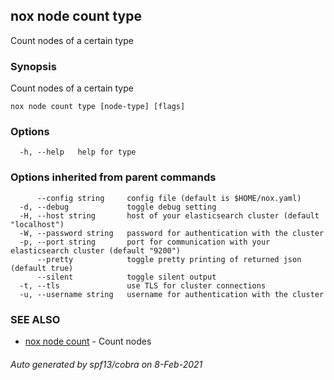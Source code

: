 ## nox node count type

Count nodes of a certain type

### Synopsis

Count nodes of a certain type

```
nox node count type [node-type] [flags]
```

### Options

```
  -h, --help   help for type
```

### Options inherited from parent commands

```
      --config string     config file (default is $HOME/nox.yaml)
  -d, --debug             toggle debug setting
  -H, --host string       host of your elasticsearch cluster (default "localhost")
  -W, --password string   password for authentication with the cluster
  -p, --port string       port for communication with your elasticsearch cluster (default "9200")
      --pretty            toggle pretty printing of returned json (default true)
      --silent            toggle silent output
  -t, --tls               use TLS for cluster connections
  -u, --username string   username for authentication with the cluster
```

### SEE ALSO

* [nox node count](nox_node_count.md)	 - Count nodes

###### Auto generated by spf13/cobra on 8-Feb-2021
